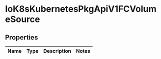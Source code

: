 
# IoK8sKubernetesPkgApiV1FCVolumeSource

## Properties
Name | Type | Description | Notes
------------ | ------------- | ------------- | -------------




